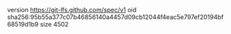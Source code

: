 version https://git-lfs.github.com/spec/v1
oid sha256:95b55a377c07b46856140a4457d09cb12044f4eac5e797ef20194bf68519d1b9
size 4502

